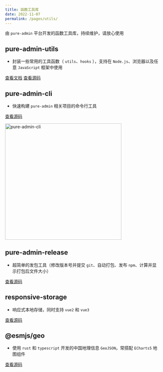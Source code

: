 ```yaml
---
title: 函数工具库
date: 2022-11-07
permalink: /pages/utils/
---
```


由 `pure-admin` 平台开发的函数工具库，持续维护，请放心使用

## pure-admin-utils

- 封装一些常用的工具函数（ `utils`、`hooks` ），支持在 `Node.js`、浏览器以及任意 `JavaScript` 框架中使用

[查看文档](https://pure-admin-utils.netlify.app) [查看源码](https://github.com/pure-admin/pure-admin-utils-docs)

## pure-admin-cli

- 快速构建 `pure-admin` 相关项目的命令行工具

[查看源码](https://github.com/pure-admin/pure-admin-cli)

<img src="https://xiaoxian521.github.io/hyperlink/gif/pure-admin-cli.gif" alt="pure-admin-cli" width="380" />

## pure-admin-release

- 超简单的发包工具（修改版本号并提交 `git`、自动打包、发布 `npm`、计算并显示打包后文件大小）

[查看源码](https://github.com/pure-admin/pure-admin-release)

## responsive-storage

- 响应式本地存储，同时支持 `vue2` 和 `vue3`

[查看源码](https://github.com/xiaoxian521/responsive-storage)

## @esmjs/geo

- 使用 `rust` 和 `typescript` 开发的中国地理信息 `GeoJSON`，常搭配 `ECharts5` 地图组件

[查看源码](https://github.com/esmjs/geo)
